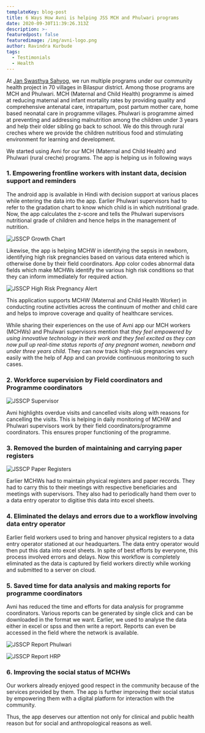 ```yaml
---
templateKey: blog-post
title: 6 Ways How Avni is helping JSS MCH and Phulwari programs
date: 2020-09-30T11:39:26.313Z
description: >-
featuredpost: false
featuredimage: /img/avni-logo.png
author: Ravindra Kurbude
tags:
  - Testimonials
  - Health 
---
```


At [Jan Swasthya Sahyog](http://www.jssbilaspur.org/), we run multiple programs under our community health project in 70 villages in Bilaspur district.
Among those programs are MCH and Phulwari. MCH (Maternal and Child Health) programme is aimed at reducing maternal and infant mortality rates by providing quality and comprehensive antenatal care, intrapartum, post partum mother care, home based neonatal care in programme villages. Phulwari is programme aimed at preventing and addressing malnutrition among the children under 3 years and help their older sibling go back to school. We do this through rural creches where we provide the children nutritious food and stimulating environment for learning and development.

We started using Avni for our MCH (Maternal and Child Health) and Phulwari (rural creche) programs. The app is helping us in following ways

### 1. Empowering frontline workers with instant data, decision support and reminders

 The android app is available in Hindi with decision support at various places while entering the data into the app. Earlier Phulwari supervisors had to refer to the gradation chart to know which child is in which nutritional grade. Now, the app calculates the z-score and tells the Phulwari supervisors nutritional grade of children and hence helps in the management of nutrition. 

![JSSCP Growth Chart](/img/6-ways-how-Avni-is-helping-JSS-MCH-Phulwari-programs/JSSCP_Growth_Chart.jpg "JSSCP Growth Chart")

Likewise, the app is helping MCHW in identifying the sepsis in newborn, identifying high risk pregnancies based on various data entered which is otherwise done by their field coordinators. App color codes abnormal data fields which make MCHWs identify the various high risk conditions so that they can inform immediately for required action.

![JSSCP High Risk Pregnancy Alert](/img/6-ways-how-Avni-is-helping-JSS-MCH-Phulwari-programs/JSSCP_high_risk_pregnancy_alert.png "JSSCP High Risk Pregnancy Alert")
    
This application supports MCHW (Maternal and Child Health Worker) in conducting routine activities across the continuum of mother and child care and helps to improve coverage and quality of healthcare services. 




While sharing their experiences on the use of Avni app our MCH workers (MCHWs) and Phulwari supervisors mention that *they feel empowered by using innovative technology in their work and they feel excited as they can now pull up real-time status reports of any pregnant women, newborn and under three years child.*  They can now track high-risk pregnancies very easily with the help of App and can provide continuous monitoring to such cases.


### 2. Workforce supervision by Field coordinators and Programme coordinators

![JSSCP Supervisor](/img/6-ways-how-Avni-is-helping-JSS-MCH-Phulwari-programs/JSSCP_supervisor.jpg "JSSCP Supervisor")
  
Avni highlights overdue visits and cancelled visits along with reasons for cancelling the visits. This is helping in daily monitoring of MCHW and Phulwari supervisors work by their field coordinators/programme coordinators. This ensures proper functioning of the programme.

### 3. Removed the burden of maintaining and carrying paper registers

![JSSCP Paper Registers](/img/6-ways-how-Avni-is-helping-JSS-MCH-Phulwari-programs/JSSCP_paper_registers.jpg "JSSCP Paper Registers")

   Earlier MCHWs had to maintain physical registers and paper records. They had to carry this to their meetings with respective beneficiaries and meetings with supervisors. They also had to periodically hand them over to a data entry operator to digitise this data into excel sheets.
 

### 4. Eliminated the delays and errors due to a workflow involving data entry operator  
Earlier field workers used to bring and hanover physical registers to a data entry operator stationed at our headquarters. The data entry operator would then put this data into excel sheets. In spite of best efforts by everyone, this process involved errors and delays. Now this workflow is completely eliminated as the data is captured by field workers directly while working and submitted to a server on cloud.  


### 5. Saved time for data analysis and making reports for programme coordinators
Avni has reduced the time and efforts for data analysis for programme coordinators. Various reports can be generated by single click and can be downloaded in the format we want. Earlier, we used to analyse the data either in excel or spss and then write a report. Reports can even be accessed in the field where the network is available.

![JSSCP Report Phulwari](/img/6-ways-how-Avni-is-helping-JSS-MCH-Phulwari-programs/JSSCP_Reports_Phulwari.png "JSSCP Report Phulwari")

![JSSCP Report HRP](/img/6-ways-how-Avni-is-helping-JSS-MCH-Phulwari-programs/JSSCP_Reports_HRP.png "JSSCP Report HRP") 


### 6. Improving the social status of MCHWs
Our workers already enjoyed good respect in the community because of the services provided by them. The app is further improving their social status by empowering them with a digital platform for interaction with the community.

Thus, the app deserves our attention not only for clinical and public health reason but for social and anthropological reasons as well.






